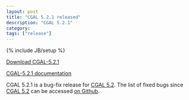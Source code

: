 ```yaml
---
layout: post
title: "CGAL 5.2.1 released"
description: "CGAL 5.2.1"
category:
tags: ["release"]
---
```

{% include JB/setup %}

<i class="bi bi-arrow-down-circle"></i>
<a href="https://github.com/CGAL/cgal/releases/tag/v5.2.1">Download CGAL-5.2.1</a>

<i class="bi bi-book"></i>
<a href="https://doc.cgal.org/5.2.1/Manual/index.html">CGAL-5.2.1 documentation</a>

<p>CGAL 5.2.1 is a bug-fix release for <a href="../../../../2020/12/22/cgal52">CGAL 5.2</a>.
The list of fixed bugs since <a href="../../../../2020/12/22/cgal52">CGAL 5.2</a>
can be accessed <a href="https://github.com/CGAL/cgal/issues?q=label%3AMerged_in_5.2.1">on Github</a>.</p>

